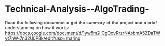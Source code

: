 # Technical-Analysis--AlgoTrading-
Read the following documnet to get the summary of the project and a brief understanding on how it works:
https://docs.google.com/document/d/1yw5m2IlCgOovRrzrNAobmA5ZDaTWvt7hW-7n32U0PBk/edit?usp=sharing
